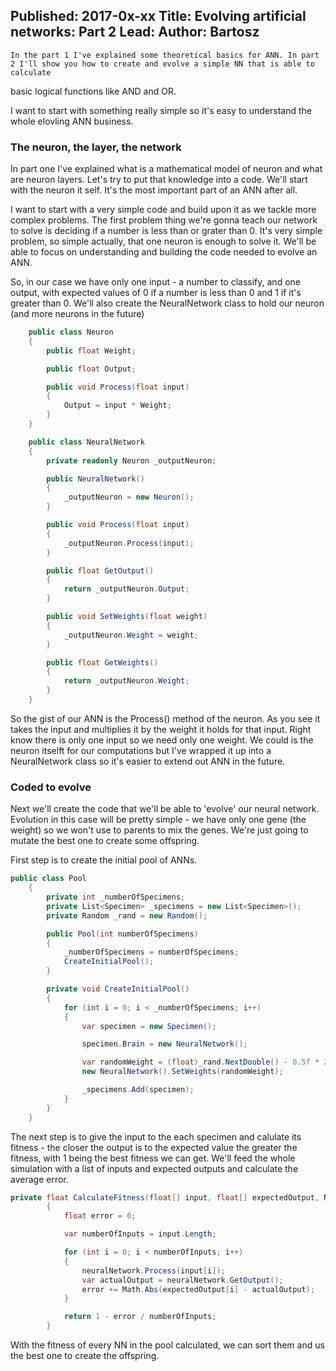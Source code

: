 Published: 2017-0x-xx
Title: Evolving artificial networks: Part 2
Lead: 
Author: Bartosz
---

    In the part 1 I've explained some theoretical basics for ANN. In part 2 I'll show you how to create and evolve a simple NN that is able to calculate
basic logical functions like AND and OR. 

I want to start with something really simple so it's easy to understand the whole elovling ANN business.

### The neuron, the layer, the network

In part one I've explained what is a mathematical model of neuron and what are neuron layers. Let's try to put that knowledge into a code. We'll start 
with the neuron it self. It's the most important part of an ANN after all.

I want to start with a very simple code and build upon it as we tackle more complex problems. The first problem thing we're gonna teach our network to solve is 
deciding if a number is less than or grater than 0. It's very simple problem, so simple actually,
that one neuron is enough to solve it. We'll be able to focus on understanding and building the code needed to evolve an ANN.

So, in our case we have only one input - a number to classify, and one output, with expected values of 0 if a number is less than 0 and 1 if it's greater than 0. We'll
also create the NeuralNetwork class to hold our neuron (and more neurons in the future) 

```c#
    public class Neuron
    {
        public float Weight;

        public float Output;

        public void Process(float input)
        {
            Output = input * Weight;
        }
    }

    public class NeuralNetwork
    {
        private readonly Neuron _outputNeuron;

        public NeuralNetwork()
        {
            _outputNeuron = new Neuron();
        }

        public void Process(float input)
        {
            _outputNeuron.Process(input);
        }

        public float GetOutput()
        {
            return _outputNeuron.Output;
        }

        public void SetWeights(float weight)
        {
            _outputNeuron.Weight = weight;
        }

        public float GetWeights()
        {
            return _outputNeuron.Weight;
        }
    }
```

So the gist of our ANN is the Process() method of the neuron. As you see it takes the input and multiplies it by the weight it holds for that input. Right know 
there is only one input so we need only one weight. We could is the neuron itselft for our computations but I've wrapped it up into a NeuralNetwork class so it's easier
to extend out ANN in the future. 

### Coded to evolve

Next we'll create the code that we'll be able to 'evolve' our neural network. Evolution in this case will be pretty simple - we have only one gene (the weight) so
we won't use to parents to mix the genes. We're just going to mutate the best one to create some offspring.

First step is to create the initial pool of ANNs.

```c#
public class Pool
    {
        private int _numberOfSpecimens;
        private List<Specimen> _specimens = new List<Specimen>();
        private Random _rand = new Random();

        public Pool(int numberOfSpecimens)
        {
            _numberOfSpecimens = numberOfSpecimens;
            CreateInitialPool();
        }

        private void CreateInitialPool()
        {
            for (int i = 0; i < _numberOfSpecimens; i++)
            {
                var specimen = new Specimen();

                specimen.Brain = new NeuralNetwork();

                var randomWeight = (float)_rand.NextDouble() - 0.5f * 2f;
                new NeuralNetwork().SetWeights(randomWeight);

                _specimens.Add(specimen);
            }
        }
    }
```

The next step is to give the input to the each specimen and calulate its fitness - the closer the output is to the expected value the greater the fitness, with 1 being the 
best fitness we can get. We'll feed the whole simulation with a list of inputs and expected outputs and calculate the average error.

```c#
private float CalculateFitness(float[] input, float[] expectedOutput, NeuralNetwork neuralNetwork)
        {
            float error = 0;

            var numberOfInputs = input.Length;

            for (int i = 0; i < numberOfInputs; i++)
            {
                neuralNetwork.Process(input[i]);
                var actualOutput = neuralNetwork.GetOutput();
                error += Math.Abs(expectedOutput[i] - actualOutput);
            }

            return 1 - error / numberOfInputs;
        }
```

With the fitness of every NN in the pool calculated, we can sort them and us the best one to create the offspring.




